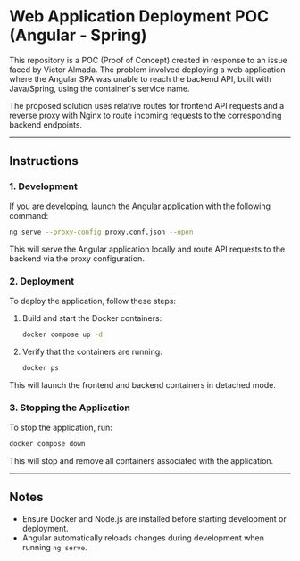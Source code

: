 
# Web Application Deployment POC (Angular - Spring)

This repository is a POC (Proof of Concept) created in response to an issue faced by Victor Almada. The problem involved deploying a web application where the Angular SPA was unable to reach the backend API, built with Java/Spring, using the container's service name.

The proposed solution uses relative routes for frontend API requests and a reverse proxy with Nginx to route incoming requests to the corresponding backend endpoints.

---

## Instructions

### 1. Development

If you are developing, launch the Angular application with the following command:

```bash
ng serve --proxy-config proxy.conf.json --open
```

This will serve the Angular application locally and route API requests to the backend via the proxy configuration.

### 2. Deployment

To deploy the application, follow these steps:

1. Build and start the Docker containers:

   ```bash
   docker compose up -d
   ```

2. Verify that the containers are running:

   ```bash
   docker ps
   ```

This will launch the frontend and backend containers in detached mode.

### 3. Stopping the Application

To stop the application, run:

```bash
docker compose down
```

This will stop and remove all containers associated with the application.

---

## Notes

- Ensure Docker and Node.js are installed before starting development or deployment.
- Angular automatically reloads changes during development when running `ng serve`.
